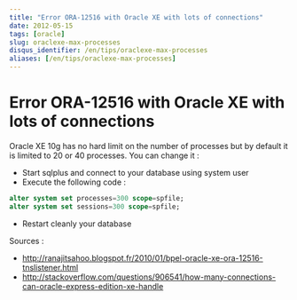 ```yaml
---
title: "Error ORA-12516 with Oracle XE with lots of connections"
date: 2012-05-15
tags: [oracle]
slug: oraclexe-max-processes
disqus_identifier: /en/tips/oraclexe-max-processes
aliases: [/en/tips/oraclexe-max-processes]
---
```

# Error ORA-12516 with Oracle XE with lots of connections

Oracle XE 10g has no hard limit on the number of processes but by default it is limited to 20 or 40 processes. You can change it :

*	Start sqlplus and connect to your database using system user
*	Execute the following code :

```sql
alter system set processes=300 scope=spfile;
alter system set sessions=300 scope=spfile;
```

*	Restart cleanly your database

Sources : 

*	http://ranajitsahoo.blogspot.fr/2010/01/bpel-oracle-xe-ora-12516-tnslistener.html
*	http://stackoverflow.com/questions/906541/how-many-connections-can-oracle-express-edition-xe-handle


